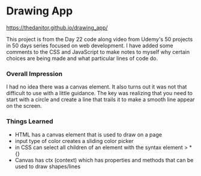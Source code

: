 # Drawing App

https://thedanitor.github.io/drawing_app/

This project is from the Day 22 code along video from Udemy's 50 projects in 50 days series focused on web development. I have added some comments to the CSS and JavaScript to make notes to myself why certain choices are being made and what particular lines of code do.

### Overall Impression

I had no idea there was a canvas element. It also turns out it was not that difficult to use with a little guidance. The key was realizing that you need to start with a circle and create a line that trails it to make a smooth line appear on the screen.

### Things Learned

* HTML has a canvas element that is used to draw on a page
* input type of color creates a sliding color picker
* in CSS can select all children of an element with the syntax element > * {}
* Canvas has ctx (context) which has properties and methods that can be used to draw shapes/lines